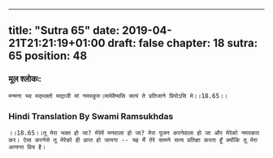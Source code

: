 
---
title: "Sutra 65"
date: 2019-04-21T21:21:19+01:00
draft: false
chapter: 18
sutra: 65
position: 48
---
### मूल श्लोकः:
```
मन्मना भव मद्भक्तो मद्याजी मां नमस्कुरु।मामेवैष्यसि सत्यं ते प्रतिजाने प्रियोऽसि मे।।18.65।।

```

### Hindi Translation By Swami Ramsukhdas
```
।।18.65।।तू मेरा भक्त हो जा? मेरेमें मनवाला हो जा? मेरा पूजन करनेवाला हो जा और मेरेको नमस्कार कर। ऐसा करनेसे तू मेरेको ही प्राप्त हो जायगा -- यह मैं तेरे सामने सत्य प्रतिज्ञा करता हूँ क्योंकि तू मेरा अत्यन्त प्रिय है।

```

